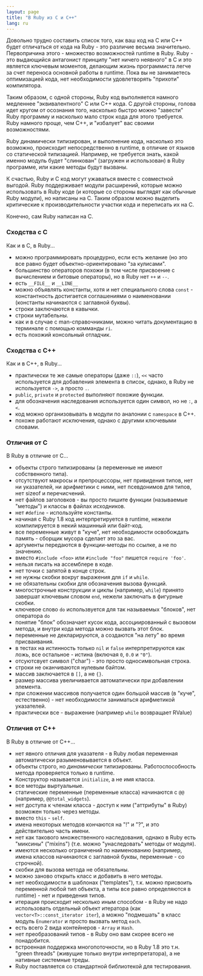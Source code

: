```yaml
---
layout: page
title: "В Ruby из C и C++"
lang: ru
---
```


Довольно трудно составить список того, как ваш код на С или С++ будет отличаться
от кода на Ruby - это различие весьма значительно. Первопричина этого - множество
возможностей runtime в Ruby. Ruby - это выдающийся антагонист принципу "нет ничего
неявного" в С и это является ключевым моментов, делающим жизнь программиста легче
за счет переноса основной работы в runtime. Пока вы не занимаетесь оптимизацией
кода, нет необходимости удовлетворять "прихоти" компилятора.

Таким образом, с одной стороны, Ruby код выполняется намного медленнее "эквивалентного"
C или C++ кода. С другой стороны, голова идет кругом от осознания того, насколько
быстро можно "завести" Ruby программу и насколько мало строк кода для этого требуется.
Ruby намного проще, чем C++, и "избалует" вас своими возможностями.

Ruby динамически типизирован, и выполнение кода, насколько это возможно, происходит
непосредственно в runtime, в отличие от языков со статической типизацией. Например,
не требуется знать, какой именно модуль будет "слинкован" (загружен и использован) в
Ruby программе, или какие методы будут вызваны.

К счастью, Ruby и C код могут ужаваться вместе с совместной выгодой. Ruby поддерживает
модули расширений, которые можно использовать в Ruby коде (и которые со стороны выглядят
как обычные Ruby модули), но написаны на C. Таким образом можно выделить критические к
производительности участки кода и переписать их на С.

Конечно, сам Ruby написан на С.

### Сходства с С

Как и в С, в Ruby...

* можно программировать процедурно, если есть желание (но это все равно будет объектно-ориентировано
  "за кулисами".
* большинство операторов похожи (в том числе присвоение с вычислением и битовые операторы),
  но в Ruby нет `++` и `--`.
* есть `__FILE__` и `__LINE__`
* можно объявлять константы, хотя и нет специального слова `const` - константность
  достигается соглашениями о наименовании (константы начинаются с заглавной буквы).
* строки заключаются в кавычки.
* строки мутабельны.
* как и в случае с man-справочниками, можно читать документацию в терминале с помощью
  комманды `ri`.
* есть похожий консольный отладчик.

### Сходства с С++

Как и в С++, в Ruby...

* практически те же самые операторы (даже `::`), `<<` часто используется для
  добавления элемента в список, однако, в Ruby не используется `->`, а просто `.`.
* `public`, `private` и `protected` выполняют похожие функции.
* для обозначения наследования используется один символ, но не `:`, а `<`.
* код можно организовывать в модули по аналонии с `namespace` в C++.
* похоже работают исключения, однако с другими ключевыми словами.

### Отличия от С

В Ruby в отличие от C...

* объекты строго типизированы (а переменные не имеют собственного типа).
* отсутствуют макросы и препроцессоры, нет привидения типов, нет ни указателей, ни
  арифметики с ними, нет псевдонимов для типов, нет sizeof и перечисчений.
* нет файлов заголовков - вы просто пишите функции (называемые "методы") и классы в
  файлах исходников.
* нет `#define` - используйте константы.
* начиная с Ruby 1.8 код интерпретируется в runtime, нежели компилируется в некий
  машинный или байт-код.
* все переменные живут в "куче", нет необходимости освобождать память - сборщик мусора
  сделает это за вас.
* аргументы передаются в функции-методы по ссылке, а не по значению.
* вместо `#include <foo>` или `#include "foo"` пишется `require 'foo'`.
* нельзя писать на ассемблере в коде.
* нет точки с запятой в конце строк.
* не нужны скобки вокруг выражения для `if` и `while`.
* не обязательны скобки для обозначения вызова функций.
* многострочные конструкции и циклы (например, `while`) принято завершат
  ключевым словом `end`, нежели заключать в фигурные скобки.
* ключевое слово `do` использвуется для так называемых "блоков", нет оператора `do`
* понятие "блок" обозначает кусок кода, ассоциированный с вызовом метода, и внутри
  кода метода можно вызвать этот блок.
* переменные не декларируются, а создаются "на лету" во время присваивания.
* в тестах на истинность только `nil` и `false` интерпретируются как ложь, все
  остальное - истина (включая `0`, `0.0` и `"0"`).
* отсуютсвует символ ("char") - это просто односимвольная строка.
* строки не оканчиваются нулевым байтом.
* массив заключается в `[]`, а не `{}`.
* размер массива увеличивается автоматически при добавлении элемента.
* при сложении массивов получается один большой массив (в "куче", естественно) - нет
  необходимости заниматься арифметикой указателей.
* практически все - выражение (например `while` возвращает RValue)

### Отличия от C++

В Ruby в отличие от C++...

* нет явного отличия для указателя - в Ruby любая переменная автоматически разыменовывается
  в объект.
* объекты строго, но *динамически* типизированы. Работоспособность метода проверяется
  только в runtime.
* Конструктор называется `initialize`, а не имя класса.
* все методы выртуальные.
* статические переменные (переменные класса) начинаются с `@@` (например,
  `@@total_widgets`).
* нет доступа к членам класса - доступ к ним ("аттрибуты" в Ruby) возможен только
  через методы.
* вместо `this` - `self`.
* имена некоторых методов кончаются на "!" и "?", и это действительно часть имени.
* нет как такового множественного наследования, однако в Ruby есть "миксины" ("mixins")
  (т.е. можно "унаследовать" методы от модуля).
* имеются несколько ограничений по наименованию (например, имена классов начинаются с
  заглавной буквы, переменные - со строчной).
* скобки для вызова метода не обязательны.
* можно заново открыть класс и добавить в него методы.
* нет необходимости в шаблонах ("templates"), т.к. можно присвоить переменной любой
  тип объекта, а типы все равно определяются в runtime) - нет и приведения типов.
* итерация происходит несколько иным способом - в Ruby не надо использовать отдельный
  объект итератора (как `vector<T>::const_iterator iter`), а можно "подмешать" в класс
  модуль `Enumerator` и просто вызвать метод `each`.
* есть всего 2 вида контейнеров - `Array` и `Hash`.
* нет преобразований типов - в Ruby оно вам скорее всего не понадобится.
* встроенная поддержка многопоточности, но в Ruby 1.8 это т.н. "green threads" (живущие
  только внутри интерпретатора), а не нативные системные треды.
* Ruby поставляется со стандартной библиотекой для тестирования.
